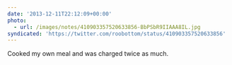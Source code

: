 ```yaml
---
date: '2013-12-11T22:12:09+00:00'
photo:
  - url: /images/notes/410903357520633856-BbPSbR9IIAAA8IL.jpg
syndicated: 'https://twitter.com/roobottom/status/410903357520633856'
---
```

Cooked my own meal and was charged twice as much. 
